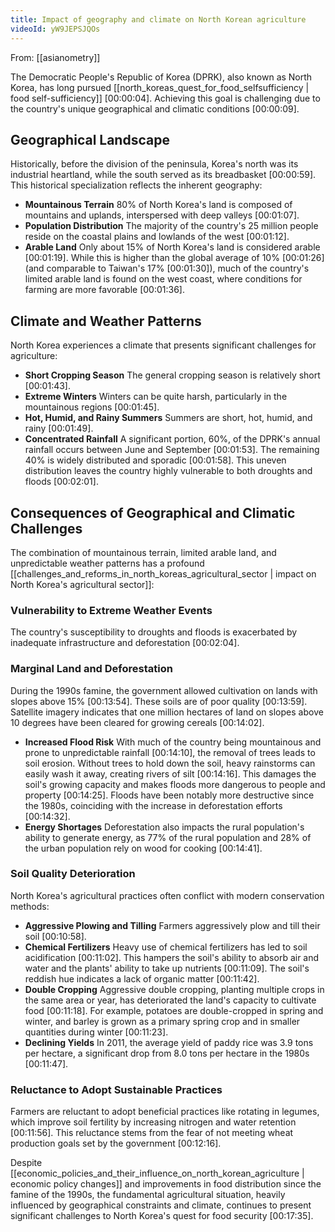 ```yaml
---
title: Impact of geography and climate on North Korean agriculture
videoId: yW9JEPSJQOs
---
```


From: [[asianometry]] <br/> 

The Democratic People's Republic of Korea (DPRK), also known as North Korea, has long pursued [[north_koreas_quest_for_food_selfsufficiency | food self-sufficiency]] <a class="yt-timestamp" data-t="00:00:04">[00:00:04]</a>. Achieving this goal is challenging due to the country's unique geographical and climatic conditions <a class="yt-timestamp" data-t="00:00:09">[00:00:09]</a>.

## Geographical Landscape
Historically, before the division of the peninsula, Korea's north was its industrial heartland, while the south served as its breadbasket <a class="yt-timestamp" data-t="00:00:59">[00:00:59]</a>. This historical specialization reflects the inherent geography:
*   **Mountainous Terrain** 80% of North Korea's land is composed of mountains and uplands, interspersed with deep valleys <a class="yt-timestamp" data-t="00:01:07">[00:01:07]</a>.
*   **Population Distribution** The majority of the country's 25 million people reside on the coastal plains and lowlands of the west <a class="yt-timestamp" data-t="00:01:12">[00:01:12]</a>.
*   **Arable Land** Only about 15% of North Korea's land is considered arable <a class="yt-timestamp" data-t="00:01:19">[00:01:19]</a>. While this is higher than the global average of 10% <a class="yt-timestamp" data-t="00:01:26">[00:01:26]</a> (and comparable to Taiwan's 17% <a class="yt-timestamp" data-t="00:01:30">[00:01:30]</a>), much of the country's limited arable land is found on the west coast, where conditions for farming are more favorable <a class="yt-timestamp" data-t="00:01:36">[00:01:36]</a>.

## Climate and Weather Patterns
North Korea experiences a climate that presents significant challenges for agriculture:
*   **Short Cropping Season** The general cropping season is relatively short <a class="yt-timestamp" data-t="00:01:43">[00:01:43]</a>.
*   **Extreme Winters** Winters can be quite harsh, particularly in the mountainous regions <a class="yt-timestamp" data-t="00:01:45">[00:01:45]</a>.
*   **Hot, Humid, and Rainy Summers** Summers are short, hot, humid, and rainy <a class="yt-timestamp" data-t="00:01:49">[00:01:49]</a>.
*   **Concentrated Rainfall** A significant portion, 60%, of the DPRK's annual rainfall occurs between June and September <a class="yt-timestamp" data-t="00:01:53">[00:01:53]</a>. The remaining 40% is widely distributed and sporadic <a class="yt-timestamp" data-t="00:01:58">[00:01:58]</a>. This uneven distribution leaves the country highly vulnerable to both droughts and floods <a class="yt-timestamp" data-t="00:02:01">[00:02:01]</a>.

## Consequences of Geographical and Climatic Challenges
The combination of mountainous terrain, limited arable land, and unpredictable weather patterns has a profound [[challenges_and_reforms_in_north_koreas_agricultural_sector | impact on North Korea's agricultural sector]]:

### Vulnerability to Extreme Weather Events
The country's susceptibility to droughts and floods is exacerbated by inadequate infrastructure and deforestation <a class="yt-timestamp" data-t="00:02:04">[00:02:04]</a>.

### Marginal Land and Deforestation
During the 1990s famine, the government allowed cultivation on lands with slopes above 15% <a class="yt-timestamp" data-t="00:13:54">[00:13:54]</a>. These soils are of poor quality <a class="yt-timestamp" data-t="00:13:59">[00:13:59]</a>. Satellite imagery indicates that one million hectares of land on slopes above 10 degrees have been cleared for growing cereals <a class="yt-timestamp" data-t="00:14:02">[00:14:02]</a>.
*   **Increased Flood Risk** With much of the country being mountainous and prone to unpredictable rainfall <a class="yt-timestamp" data-t="00:14:10">[00:14:10]</a>, the removal of trees leads to soil erosion. Without trees to hold down the soil, heavy rainstorms can easily wash it away, creating rivers of silt <a class="yt-timestamp" data-t="00:14:16">[00:14:16]</a>. This damages the soil's growing capacity and makes floods more dangerous to people and property <a class="yt-timestamp" data-t="00:14:25">[00:14:25]</a>. Floods have been notably more destructive since the 1980s, coinciding with the increase in deforestation efforts <a class="yt-timestamp" data-t="00:14:32">[00:14:32]</a>.
*   **Energy Shortages** Deforestation also impacts the rural population's ability to generate energy, as 77% of the rural population and 28% of the urban population rely on wood for cooking <a class="yt-timestamp" data-t="00:14:41">[00:14:41]</a>.

### Soil Quality Deterioration
North Korea's agricultural practices often conflict with modern conservation methods:
*   **Aggressive Plowing and Tilling** Farmers aggressively plow and till their soil <a class="yt-timestamp" data-t="00:10:58">[00:10:58]</a>.
*   **Chemical Fertilizers** Heavy use of chemical fertilizers has led to soil acidification <a class="yt-timestamp" data-t="00:11:02">[00:11:02]</a>. This hampers the soil's ability to absorb air and water and the plants' ability to take up nutrients <a class="yt-timestamp" data-t="00:11:09">[00:11:09]</a>. The soil's reddish hue indicates a lack of organic matter <a class="yt-timestamp" data-t="00:11:42">[00:11:42]</a>.
*   **Double Cropping** Aggressive double cropping, planting multiple crops in the same area or year, has deteriorated the land's capacity to cultivate food <a class="yt-timestamp" data-t="00:11:18">[00:11:18]</a>. For example, potatoes are double-cropped in spring and winter, and barley is grown as a primary spring crop and in smaller quantities during winter <a class="yt-timestamp" data-t="00:11:23">[00:11:23]</a>.
*   **Declining Yields** In 2011, the average yield of paddy rice was 3.9 tons per hectare, a significant drop from 8.0 tons per hectare in the 1980s <a class="yt-timestamp" data-t="00:11:47">[00:11:47]</a>.

### Reluctance to Adopt Sustainable Practices
Farmers are reluctant to adopt beneficial practices like rotating in legumes, which improve soil fertility by increasing nitrogen and water retention <a class="yt-timestamp" data-t="00:11:56">[00:11:56]</a>. This reluctance stems from the fear of not meeting wheat production goals set by the government <a class="yt-timestamp" data-t="00:12:16">[00:12:16]</a>.

Despite [[economic_policies_and_their_influence_on_north_korean_agriculture | economic policy changes]] and improvements in food distribution since the famine of the 1990s, the fundamental agricultural situation, heavily influenced by geographical constraints and climate, continues to present significant challenges to North Korea's quest for food security <a class="yt-timestamp" data-t="00:17:35">[00:17:35]</a>.